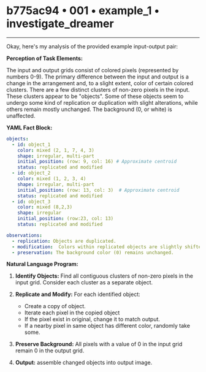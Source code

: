 # b775ac94 • 001 • example_1 • investigate_dreamer

---
Okay, here's my analysis of the provided example input-output pair:

**Perception of Task Elements:**

The input and output grids consist of colored pixels (represented by numbers 0-9). The primary difference between the input and output is a change in the arrangement and, to a slight extent, color of certain colored clusters. There are a few distinct clusters of non-zero pixels in the input. These clusters appear to be "objects". Some of these objects seem to undergo some kind of replication or duplication with slight alterations, while others remain mostly unchanged. The background (0, or white) is unaffected.

**YAML Fact Block:**



```yaml
objects:
  - id: object_1
    color: mixed (2, 1, 7, 4, 3)
    shape: irregular, multi-part
    initial_position: (row: 9, col: 16) # Approximate centroid
    status: replicated and modified
  - id: object_2
    color: mixed (1, 2, 3, 4)
    shape: irregular, multi-part
    initial_position: (row: 13, col: 3)  # Approximate centroid
    status: replicated and modified
  - id: object_3
    color: mixed (8,2,3)
    shape: irregular
    initial_position: (row:23, col: 13)
    status: replicated and modified

observations:
  - replication: Objects are duplicated.
  - modification:  Colors within replicated objects are slightly shifted and some original color is added.
  - preservation: The background color (0) remains unchanged.

```



**Natural Language Program:**

1.  **Identify Objects:** Find all contiguous clusters of non-zero pixels in the input grid. Consider each cluster as a separate object.

2.  **Replicate and Modify:** For each identified object:
    *   Create a copy of object.
    *   Iterate each pixel in the copied object
    *   If the pixel exist in original, change it to match output.
    *   If a nearby pixel in same object has different color, randomly take
        some.

3.  **Preserve Background:**  All pixels with a value of 0 in the input grid remain 0 in the output grid.

4. **Output:** assemble changed objects into output image.

